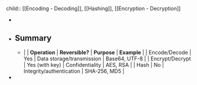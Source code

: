 child:: [[Encoding - Decoding]],  [[Hashing]], [[Encryption - Decryption]]

-
- ## Summary
	- | 
	  | **Operation** |  **Reversible?** |  **Purpose** | **Example** | 
	  | Encode/Decode |  Yes |  Data storage/transmission | Base64, UTF-8 |
	  | Encrypt/Decrypt | Yes (with key) |  Confidentiality |  AES, RSA |
	  | Hash |  No |  Integrity/authentication |  SHA-256, MD5 |
- <!--EndFragment-->